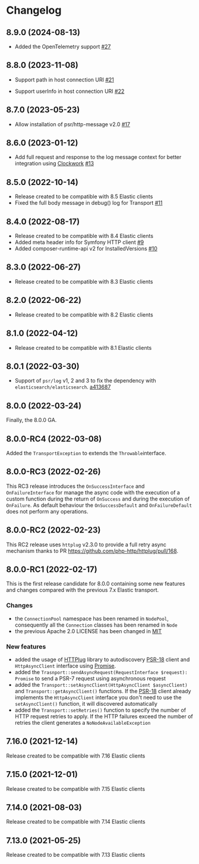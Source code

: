 # Changelog

## 8.9.0 (2024-08-13)

- Added the OpenTelemetry support
  [#27](https://github.com/elastic/elastic-transport-php/pull/27)

## 8.8.0 (2023-11-08)

- Support path in host connection URI
  [#21](https://github.com/elastic/elastic-transport-php/pull/21)

- Support userInfo in host connection URI
  [#22](https://github.com/elastic/elastic-transport-php/pull/22)

## 8.7.0 (2023-05-23)

- Allow installation of psr/http-message v2.0
  [#17](https://github.com/elastic/elastic-transport-php/pull/17)

## 8.6.0 (2023-01-12)

- Add full request and response to the log message context for better integration using [Clockwork](https://underground.works/clockwork/)
  [#13](https://github.com/elastic/elastic-transport-php/pull/13)

## 8.5.0 (2022-10-14)

- Release created to be compatible with 8.5 Elastic clients
- Fixed the full body message in debug() log for Transport
  [#11](https://github.com/elastic/elastic-transport-php/pull/11) 

## 8.4.0 (2022-08-17)

- Release created to be compatible with 8.4 Elastic clients
- Added meta header info for Symfony HTTP client
  [#9](https://github.com/elastic/elastic-transport-php/pull/9)
- Added composer-runtime-api v2 for InstalledVersions
  [#10](https://github.com/elastic/elastic-transport-php/pull/10)

## 8.3.0 (2022-06-27)

- Release created to be compatible with 8.3 Elastic clients

## 8.2.0 (2022-06-22)

- Release created to be compatible with 8.2 Elastic clients

## 8.1.0 (2022-04-12)

- Release created to be compatible with 8.1 Elastic clients
  
## 8.0.1 (2022-03-30)

- Support of `psr/log` v1, 2 and 3 to fix the dependency with `elasticsearch/elasticsearch`.
  [a413687](https://github.com/elastic/elastic-transport-php/commit/a413687ae0fcc3f949b02935731a42a301b383ad)
  
## 8.0.0 (2022-03-24)

Finally, the 8.0.0 GA.

## 8.0.0-RC4 (2022-03-08)

Added the `TransportException` to extends the `Throwable`interface.

## 8.0.0-RC3 (2022-02-26)

This RC3 release introduces the `OnSuccessInterface` and `OnFailureInterface`
for manage the async code with the execution of a custom function during the
return of `OnSuccess` and during the execution of `OnFailure`. As default behaviour
the `OnSuccessDefault` and `OnFailureDefault` does not perform any operations.

## 8.0.0-RC2 (2022-02-23)

This RC2 release uses `httplug` v2.3.0 to provide a full retry async mechanism
thanks to PR https://github.com/php-http/httplug/pull/168.

## 8.0.0-RC1 (2022-02-17)

This is the first release candidate for 8.0.0 containing some new
features and changes compared with the previous 7.x Elastic transport.

### Changes

- the `ConnectionPool` namespace has been renamed in `NodePool`,
  consequently all the `Connection` classes has been renamed in `Node`
- the previous Apache 2.0 LICENSE has been changed in [MIT](https://opensource.org/licenses/MIT)

### New features

- added the usage of [HTTPlug](http://httplug.io/) library to
  autodiscovery [PSR-18](https://www.php-fig.org/psr/psr-18/) client
  and `HttpAsyncClient` interface using [Promise](https://docs.php-http.org/en/latest/components/promise.html).
- added the `Trasnport::sendAsyncRequest(RequestInterface $request): Promise`
  to send a PSR-7 request using asynchronous request
- added the `Transport::setAsyncClient(HttpAsyncClient $asyncClient)`
  and `Transport::getAsyncClient()` functions. If the [PSR-18](https://www.php-fig.org/psr/psr-18/)
  client already implements the `HttpAsyncClient` interface you
  don't need to use the `setAsyncClient()` function, it will discovered
  automatically
- added the `Transport::setRetries()` function to specify the number
  of HTTP request retries to apply. If the HTTP failures exceed the
  number of retries the client generates a `NoNodeAvailableException`

## 7.16.0 (2021-12-14)

Release created to be compatible with 7.16 Elastic clients

## 7.15.0 (2021-12-01)

Release created to be compatible with 7.15 Elastic clients

## 7.14.0 (2021-08-03)

Release created to be compatible with 7.14 Elastic clients
## 7.13.0 (2021-05-25)

Release created to be compatible with 7.13 Elastic clients
